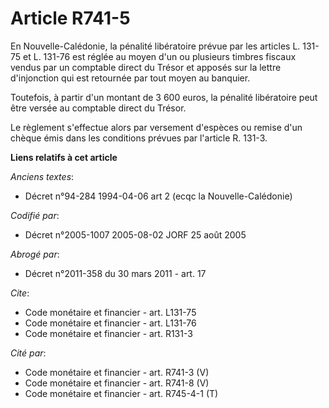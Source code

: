 # Article R741-5

En Nouvelle-Calédonie, la pénalité libératoire prévue par les articles L. 131-75 et L. 131-76 est réglée au moyen d'un ou
plusieurs timbres fiscaux vendus par un comptable direct du Trésor et apposés sur la lettre d'injonction qui est retournée
par tout moyen au banquier.

Toutefois, à partir d'un montant de 3 600 euros, la pénalité libératoire peut être versée au comptable direct du Trésor.

Le règlement s'effectue alors par versement d'espèces ou remise d'un chèque émis dans les conditions prévues par l'article R.
131-3.

**Liens relatifs à cet article**

_Anciens textes_:

  - Décret n°94-284 1994-04-06 art 2 (ecqc la Nouvelle-Calédonie)

_Codifié par_:

  - Décret n°2005-1007 2005-08-02 JORF 25 août 2005

_Abrogé par_:

  - Décret n°2011-358 du 30 mars 2011 - art. 17

_Cite_:

  - Code monétaire et financier - art. L131-75
  - Code monétaire et financier - art. L131-76
  - Code monétaire et financier - art. R131-3

_Cité par_:

  - Code monétaire et financier - art. R741-3 (V)
  - Code monétaire et financier - art. R741-8 (V)
  - Code monétaire et financier - art. R745-4-1 (T)
